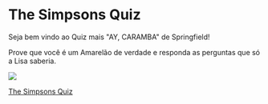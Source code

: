 # The Simpsons Quiz

Seja bem vindo ao Quiz mais "AY, CARAMBA" de Springfield!

Prove que você é um Amarelão de verdade e responda as perguntas que só a Lisa saberia.

![](https://raw.githubusercontent.com/gabriel-brasil/thesimpsonsquiz/main/src/images/print-projeto.jpg)


[The Simpsons Quiz](https://thesimpsonsquiz.gabriel-brasil.vercel.app/)

